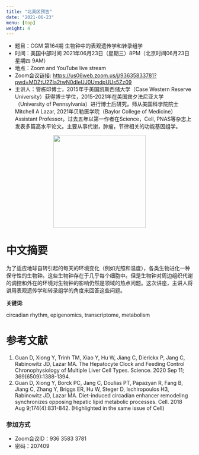 ```yaml
---
title: "北美区预告"
date: "2021-06-23"
menu: [top]
weight: 4
---
```


- 题目：CGM 第164期 生物钟中的表观遗传学和转录组学
- 时间：美国中部时间 2021年06月23日（星期三）8PM（北京时间06月23日 星期四 9AM）
- 地点：Zoom and YouTube live stream
- Zoom会议链接: https://us06web.zoom.us/j/93635833781?pwd=MDZtU2ZIa2twN0dIeUJ0UmdpUUs5Zz09
- 主讲人：管栋印博士，2015年于美国凯斯西储大学（Case Western Reserve University）获得博士学位，2015-2021年在美国宾夕法尼亚大学（University of Pennsylvania）进行博士后研究，师从美国科学院院士Mitchell A Lazar, 2021年贝勒医学院（Baylor College of Medicine）Assistant Professor。过去五年以第一作者在Science，Cell, PNAS等杂志上发表多篇高水平论文。主要从事代谢，肿瘤，节律相关的功能基因组学。

<div align="center">
<img src="https://i.ibb.co/2yZ6nhs/dongyin.jpg" height=250>
</div>

# 中文摘要

为了适应地球自转引起的每天的环境变化（例如光照和温度），各类生物进化一种保守性的生物钟。这些生物钟存在于几乎每个细胞中。但是生物钟对周边组织代谢的调控和外在的环境对生物钟的影响仍然是领域的热点问题。这次讲座，主讲人将讲用表观遗传学和转录组学的角度来回答这些问题。


**关键词**: 

circadian rhythm, epigenomics, transcriptome, metabolism  

# 参考文献

1.	Guan D, Xiong Y, Trinh TM, Xiao Y, Hu W, Jiang C, Dierickx P, Jang C, Rabinowitz JD, Lazar MA. The Hepatocyte Clock and Feeding Control Chronophysiology of Multiple Liver Cell Types. Science. 2020 Sep 11; 369(6509):1388-1394.
2.	Guan D, Xiong Y, Borck PC, Jang C, Doulias PT, Papazyan R, Fang B, Jiang C, Zhang Y, Briggs ER, Hu W, Steger D, Ischiropoulos H3, Rabinowitz JD, Lazar MA. Diet-induced circadian enhancer remodeling synchronizes opposing hepatic lipid metabolic processes. Cell. 2018 Aug 9;174(4):831-842. (Highlighted in the same issue of Cell)	

### 参加方式

- Zoom会议ID：936 3583 3781
- 密码：207409
